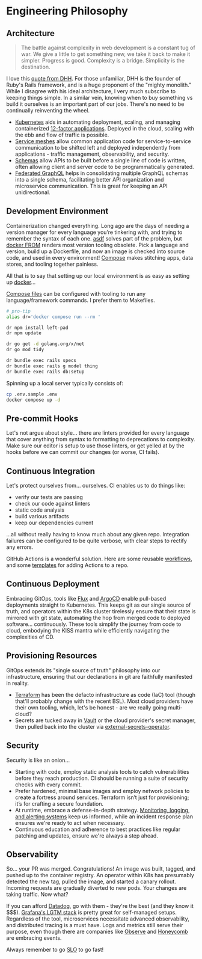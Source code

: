# Engineering Philosophy

## Architecture

> The battle against complexity in web development is a constant tug of war. We give a little to get something new, we take it back to make it simpler.
> Progress is good. Complexity is a bridge. Simplicity is the destination.

I love this [quote from DHH](https://world.hey.com/dhh/introducing-propshaft-ee60f4f6). For those unfamiliar, DHH is the founder of Ruby's Rails framework, and is a huge proponent of the "mighty monolith." While I disagree with his ideal architecture, I very much subscribe to keeping things simple. In a similar vein, knowing when to buy something vs build it ourselves is an important part of our jobs. There's no need to be continually reinventing the wheel.

- [Kubernetes](https://kubernetes.io/docs/tutorials/kubernetes-basics/) aids in automating deployment, scaling, and managing containerized [12-factor applications](https://12factor.net/). Deployed in the cloud, scaling with the ebb and flow of traffic is possible.
- [Service meshes](https://buoyant.io/service-mesh-manifesto) allow common application code for service-to-service communication to be shifted left and deployed independently from applications - traffic management, observability, and security.
- [Schemas](https://protobuf.dev/) allow APIs to be built before a single line of code is written, often allowing client and server code to be programmatically generated.
- [Federated GraphQL](https://www.apollographql.com/docs/federation/) helps in consolidating multiple GraphQL schemas into a single schema, facilitating better API organization and microservice communication. This is great for keeping an API unidirectional.

## Development Environment

Containerization changed everything. Long ago are the days of needing a version manager for every language you’re tinkering with, and trying to remember the syntax of each one. [asdf](https://asdf-vm.com) solves part of the problem, but [docker FROM](https://docs.docker.com/engine/reference/builder/#from) renders most version tooling obsolete. Pick a language and version, build up a Dockerfile, and now an image is checked into source code, and used in every environment! [Compose](https://docs.docker.com/compose/compose-file/03-compose-file/) makes stitching apps, data stores, and tooling together painless.

All that is to say that setting up our local environment is as easy as setting up [docker](https://docs.docker.com/desktop/)...

[Compose files](https://gist.github.com/dudo/96cd32821e78385c88560b50b7a12a4d) can be configured with tooling to run any language/framework commands. I prefer them to Makefiles.

```sh
# pro-tip
alias dr='docker compose run --rm '

dr npm install left-pad
dr npm update

dr go get -d golang.org/x/net
dr go mod tidy

dr bundle exec rails specs
dr bundle exec rails g model thing
dr bundle exec rails db:setup
```

Spinning up a local server typically consists of:

```sh
cp .env.sample .env
docker compose up -d
```

## Pre-commit Hooks

Let's not argue about style... there are linters provided for every language that cover anything from syntax to formatting to deprecations to complexity. Make sure our editor is setup to use those linters, or get yelled at by the hooks before we can commit our changes (or worse, CI fails).

## Continuous Integration

Let's protect ourselves from... ourselves. CI enables us to do things like:

- verify our tests are passing
- check our code against linters
- static code analysis
- build various artifacts
- keep our dependencies current

...all without really having to know much about any given repo. Integration failures can be configured to be quite verbose, with clear steps to rectify any errors.

GitHub Actions is a wonderful solution. Here are some reusable [workflows](https://github.com/dudo/dudo/tree/main/.github/workflows), and some [templates](https://github.com/dudo/.github/tree/main/workflow-templates) for adding Actions to a repo.

## Continuous Deployment

Embracing GitOps, tools like [Flux](https://www.weave.works/oss/flux/) and [ArgoCD](https://argo-cd.readthedocs.io/en/stable/) enable pull-based deployments straight to Kubernetes. This keeps git as our single source of truth, and operators within the K8s cluster tirelessly ensure that their state is mirrored with git state, automating the hop from merged code to deployed software... continuously. These tools simplify the journey from code to cloud, embodying the KISS mantra while efficiently navigating the complexities of CD.

## Provisioning Resources

GitOps extends its "single source of truth" philosophy into our infrastructure, ensuring that our declarations in git are faithfully manifested in reality.

- [Terraform](https://www.terraform.io/) has been the defacto infrastructure as code (IaC) tool (though that'll probably change with the recent BSL). Most cloud providers have their own tooling, which, let's be honest - are we really going multi-cloud?
- Secrets are tucked away in [Vault](https://www.vaultproject.io/) or the cloud provider's secret manager, then pulled back into the cluster via [external-secrets-operator](https://external-secrets.io/latest/).

## Security

Security is like an onion...

- Starting with code, employ static analysis tools to catch vulnerabilities before they reach production. CI should be running a suite of security checks with every commit.
- Prefer hardened, minimal base images and employ network policies to create a fortress around services. Terraform isn’t just for provisioning; it’s for crafting a secure foundation.
- At runtime, embrace a defense-in-depth strategy. [Monitoring, logging, and alerting systems](https://panther.com/) keep us informed, while an incident response plan ensures we're ready to act when necessary.
- Continuous education and adherence to best practices like regular patching and updates, ensure we're always a step ahead.

## Observability

So... your PR was merged. Congratulations! An image was built, tagged, and pushed up to the container registry. An operator within K8s has presumably detected the new tag, pulled the image, and started a canary rollout. Incoming requests are gradually diverted to new pods. Your changes are taking traffic. Now what?

If you can afford [Datadog](https://docs.datadoghq.com/tracing/), go with them - they're the best (and they know it $$$). [Grafana's LGTM stack](https://grafana.com/) is pretty great for self-managed setups. Regardless of the tool, microservices necessitate advanced observability, and distributed tracing is a must have. Logs and metrics still serve their purpose, even though there are companies like [Observe](https://www.observeinc.com/) and [Honeycomb](https://docs.honeycomb.io/concepts/events-metrics-logs/) are embracing events.

Always remember to go [SLO](https://cloud.google.com/blog/products/devops-sre/sre-fundamentals-slis-slas-and-slos) to go fast!

